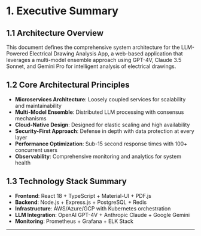 # 1. Executive Summary

## 1.1 Architecture Overview
This document defines the comprehensive system architecture for the LLM-Powered Electrical Drawing Analysis App, a web-based application that leverages a multi-model ensemble approach using GPT-4V, Claude 3.5 Sonnet, and Gemini Pro for intelligent analysis of electrical drawings.

## 1.2 Core Architectural Principles
- **Microservices Architecture**: Loosely coupled services for scalability and maintainability
- **Multi-Model Ensemble**: Distributed LLM processing with consensus mechanisms
- **Cloud-Native Design**: Designed for elastic scaling and high availability
- **Security-First Approach**: Defense in depth with data protection at every layer
- **Performance Optimization**: Sub-15 second response times with 100+ concurrent users
- **Observability**: Comprehensive monitoring and analytics for system health

## 1.3 Technology Stack Summary
- **Frontend**: React 18 + TypeScript + Material-UI + PDF.js
- **Backend**: Node.js + Express.js + PostgreSQL + Redis
- **Infrastructure**: AWS/Azure/GCP with Kubernetes orchestration
- **LLM Integration**: OpenAI GPT-4V + Anthropic Claude + Google Gemini
- **Monitoring**: Prometheus + Grafana + ELK Stack

---
